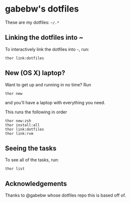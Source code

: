 # gabebw's dotfiles
These are my dotfiles: `~/.*`

## Linking the dotfiles into ~
To interactively link the dotfiles into `~`, run:

    thor link:dotfiles

## New (OS X) laptop?
Want to get up and running in no time? Run

    thor new

and you'll have a laptop with everything you need.

This runs the following in order

    thor new:zsh
    thor install:all
    thor link:dotfiles
    thor link:rvm

## Seeing the tasks

To see all of the tasks, run:

    thor list

## Acknowledgements

Thanks to @gabebw whose dotfiles repo this is based off of.
